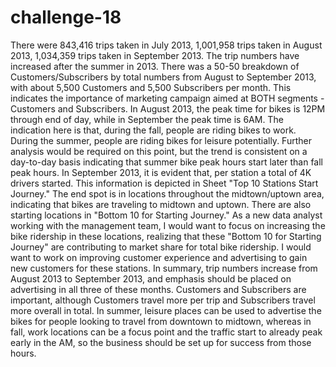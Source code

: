 # challenge-18
There were 843,416 trips taken in July 2013, 1,001,958 trips taken in August 2013, 1,034,359 trips taken in September 2013. The trip numbers have increased after the summer in 2013.
There was a 50-50 breakdown of Customers/Subscribers by total numbers from August to September 2013, with about 5,500 Customers and 5,500 Subscribers per month. This indicates the importance of marketing
campaign aimed at BOTH segments - Customers and Subscribers.
In August 2013, the peak time for bikes is 12PM through end of day, while in September the peak time is 6AM. The indication here is that, during the fall, people are riding bikes to work. During
the summer, people are riding bikes for leisure potentially. Further analysis would be required on this point, but the trend is consistent on a day-to-day basis indicating
that summer bike peak hours start later than fall peak hours.
In September 2013, it is evident that, per station a total of 4K drivers started. This information is depicted in Sheet "Top 10 Stations Start Journey." The end spot is in locations
throughout the midtown/uptown area, indicating that bikes are traveling to midtown and uptown. 
There are also starting locations in "Bottom 10 for Starting Journey." As a new data analyst working with the management team, I would want to focus on increasing the bike ridership
in these locations, realizing that these "Bottom 10 for Starting Journey" are contributing to market share for total bike ridership. I would want to work on improving customer experience
and advertising to gain new customers for these stations. 
In summary, trip numbers increase from August 2013 to September 2013, and emphasis should be placed on advertising in all three of these months. Customers and Subscribers are important, although
Customers travel more per trip and Subscribers travel more overall in total. In summer, leisure places can be used to advertise the bikes for people looking to travel from downtown to midtown,
whereas in fall, work locations can be a focus point and the traffic start to already peak early in the AM, so the business should be set up for success from those hours. 
